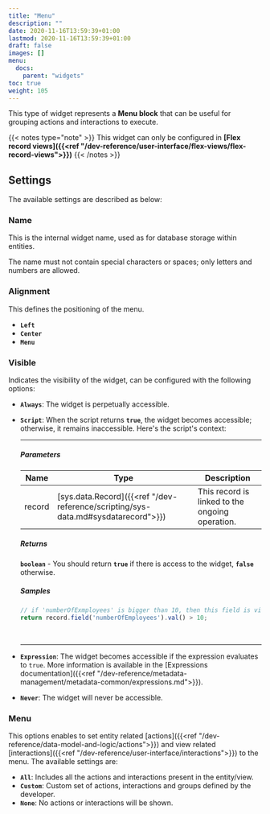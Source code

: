 ```yaml
---
title: "Menu"
description: ""
date: 2020-11-16T13:59:39+01:00
lastmod: 2020-11-16T13:59:39+01:00
draft: false
images: []
menu:
  docs:
    parent: "widgets"
toc: true
weight: 105
---
```


This type of widget represents a **Menu block** that can be useful for grouping actions and interactions to execute.

{{< notes type="note" >}}
 This widget can only be configured in **[Flex record views]({{<ref "/dev-reference/user-interface/flex-views/flex-record-views">}})**
{{< /notes >}}

## **Settings**

The available settings are described as below:

### Name

This is the internal widget name, used as for database storage within entities.

The name must not contain special characters or spaces; only letters and numbers are allowed.

### Alignment

This defines the positioning of the menu.

- **`Left`**
- **`Center`**
- **`Menu`**

### Visible

Indicates the visibility of the widget, can be configured with the following options:

- **`Always`**: The widget is perpetually accessible.
- **`Script`**: When the script returns **`true`**, the widget becomes accessible; otherwise, it remains inaccessible. Here's the script's context:

    ---

    ##### Parameters

    |Name|Type|Description|
    |---|---|---|
    |record|[sys.data.Record]({{<ref "/dev-reference/scripting/sys-data.md#sysdatarecord">}})|This record is linked to the ongoing operation.

    ##### Returns

    **`boolean`** - You should return **`true`**  if there is access to the widget, **`false`** otherwise.

    ##### Samples

    ```js
    // if 'numberOfExmployees' is bigger than 10, then this field is visible
    return record.field('numberOfEmployees').val() > 10;
    ```
    <br>
    
    ---

- **`Expression`**: The widget becomes accessible if the expression evaluates to `true`. More information is available in the [Expressions documentation]({{<ref "/dev-reference/metadata-management/metadata-common/expressions.md">}}).
- **`Never`**: The widget will never be accessible.

### Menu

This options enables to set entity related [actions]({{<ref "/dev-reference/data-model-and-logic/actions">}}) and view related [interactions]({{<ref "/dev-reference/user-interface/interactions">}}) to the menu. The available settings are:

- **`All`**: Includes all the actions and interactions present in the entity/view.
- **`Custom`**: Custom set of actions, interactions and groups defined by the developer.
- **`None`**: No actions or interactions will be shown.
